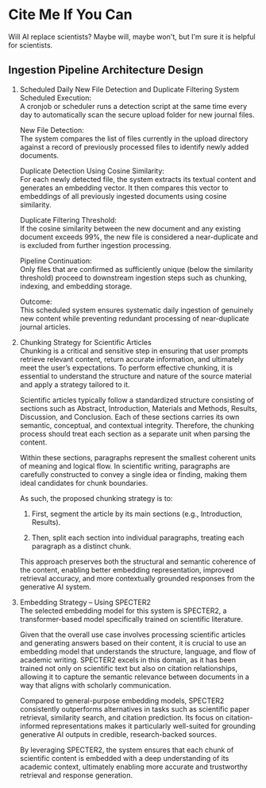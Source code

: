 # Cite Me If You Can
 Will AI replace scientists?
 Maybe will, maybe won't, but I'm sure it is helpful for scientists.

## Ingestion Pipeline Architecture Design
1. Scheduled Daily New File Detection and Duplicate Filtering System  
   Scheduled Execution:  
   A cronjob or scheduler runs a detection script at the same time every day to automatically scan the secure upload folder for new journal files.  
   
   New File Detection:  
   The system compares the list of files currently in the upload directory against a record of previously processed files to identify newly added documents.  
   
   Duplicate Detection Using Cosine Similarity:  
   For each newly detected file, the system extracts its textual content and generates an embedding vector. It then compares this vector to embeddings of all previously ingested documents using cosine similarity.  
   
   Duplicate Filtering Threshold:  
   If the cosine similarity between the new document and any existing document exceeds 99%, the new file is considered a near-duplicate and is excluded from further ingestion processing.  
   
   Pipeline Continuation:  
   Only files that are confirmed as sufficiently unique (below the similarity threshold) proceed to downstream ingestion steps such as chunking, indexing, and embedding storage.  
   
   Outcome:  
   This scheduled system ensures systematic daily ingestion of genuinely new content while preventing redundant processing of near-duplicate journal articles.

2. Chunking Strategy for Scientific Articles    
   Chunking is a critical and sensitive step in ensuring that user prompts retrieve relevant content, return accurate information, and ultimately meet the user’s expectations. To perform effective chunking, it is essential to understand the structure and nature of the source material and apply a strategy tailored to it.

   Scientific articles typically follow a standardized structure consisting of sections such as Abstract, Introduction, Materials and Methods, Results, Discussion, and Conclusion. Each of these sections carries its own semantic, conceptual, and contextual integrity. Therefore, the chunking process should treat each section as a separate unit when parsing the content.

   Within these sections, paragraphs represent the smallest coherent units of meaning and logical flow. In scientific writing, paragraphs are carefully constructed to convey a single idea or finding, making them ideal candidates for chunk boundaries.

   As such, the proposed chunking strategy is to:

      1. First, segment the article by its main sections (e.g., Introduction, Results).

      2. Then, split each section into individual paragraphs, treating each paragraph as a distinct chunk.

   This approach preserves both the structural and semantic coherence of the content, enabling better embedding representation, improved retrieval accuracy, and more contextually grounded responses from the generative AI system.

3. Embedding Strategy – Using SPECTER2    
   The selected embedding model for this system is SPECTER2, a transformer-based model specifically trained on scientific literature.  
   
   Given that the overall use case involves processing scientific articles and generating answers based on their content, it is crucial to use an embedding model that understands the structure, language, and flow of academic writing. SPECTER2 excels in this domain, as it has been trained not only on scientific text but also on citation relationships, allowing it to capture the semantic relevance between documents in a way that aligns with scholarly communication.    
   
   Compared to general-purpose embedding models, SPECTER2 consistently outperforms alternatives in tasks such as scientific paper retrieval, similarity search, and citation prediction. Its focus on citation-informed representations makes it particularly well-suited for grounding generative AI outputs in credible, research-backed sources.   
   
   By leveraging SPECTER2, the system ensures that each chunk of scientific content is embedded with a deep understanding of its academic context, ultimately enabling more accurate and trustworthy retrieval and response generation.